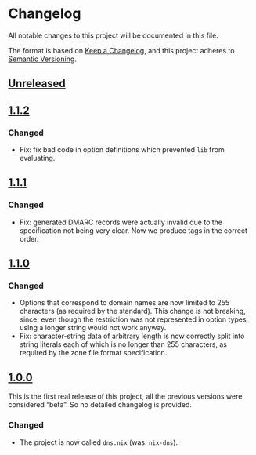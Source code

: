 <!--
SPDX-FileCopyrightText: 2021 Kirill Elagin <https://kir.elagin.me/>

SPDX-License-Identifier: MPL-2.0 or MIT
-->

# Changelog

All notable changes to this project will be documented in this file.

The format is based on [Keep a Changelog](https://keepachangelog.com/en/1.0.0/),
and this project adheres to [Semantic Versioning](https://semver.org/spec/v2.0.0.html).


## [Unreleased]


## [1.1.2]

### Changed

- Fix: fix bad code in option definitions which prevented `lib` from evaluating.


## [1.1.1]

### Changed

- Fix: generated DMARC records were actually invalid due to the specification
  not being very clear. Now we produce tags in the correct order.


## [1.1.0]

### Changed

- Options that correspond to domain names are now limited to 255 characters
  (as required by the standard). This change is not breaking, since,
  even though the restriction was not represented in option types,
  using a longer string would not work anyway.
- Fix: character-string data of arbitrary length is now correctly split
  into string literals each of which is no longer than 255 characters,
  as required by the zone file format specification.


## [1.0.0]

This is the first real release of this project, all the previous
versions were considered “beta”. So no detailed changelog is provided.

### Changed

- The project is now called `dns.nix` (was: `nix-dns`).


[Unreleased]: https://github.com/kirelagin/dns.nix/compare/v1.1.2...HEAD
[1.1.2]: https://github.com/kirelagin/dns.nix/releases/tag/v1.1.2
[1.1.1]: https://github.com/kirelagin/dns.nix/releases/tag/v1.1.1
[1.1.0]: https://github.com/kirelagin/dns.nix/releases/tag/v1.1.0
[1.0.0]: https://github.com/kirelagin/dns.nix/releases/tag/v1.0.0
